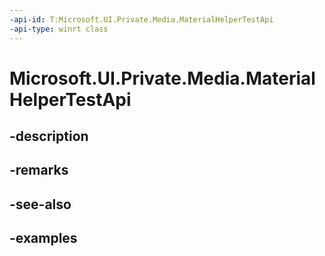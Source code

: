 ```yaml
---
-api-id: T:Microsoft.UI.Private.Media.MaterialHelperTestApi
-api-type: winrt class
---
```


# Microsoft.UI.Private.Media.MaterialHelperTestApi

<!--
public sealed class MaterialHelperTestApi : Microsoft.UI.Xaml.DependencyObject
-->


## -description

## -remarks

## -see-also

## -examples


